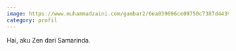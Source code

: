 ```yaml
---
image: https://www.muhammadzaini.com/gambar2/6ea039696ce09750c7387d4439fa5f5d--anime-style-anime-kawaii.jpg
category: profil
---
```


Hai, aku Zen dari Samarinda.